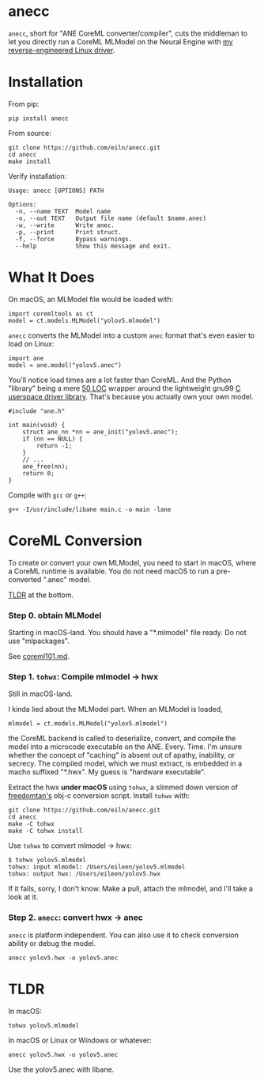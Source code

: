
# anecc

`anecc`, short for "ANE CoreML converter/compiler", cuts the middleman to let you directly run a CoreML MLModel on the Neural Engine with [my reverse-engineered Linux driver](https://github.com/eiln/ane).


# Installation

From pip:

```
pip install anecc
```

From source:

```
git clone https://github.com/eiln/anecc.git
cd anecc
make install
```

Verify installation:

```
Usage: anecc [OPTIONS] PATH

Options:
  -n, --name TEXT  Model name
  -o, --out TEXT   Output file name (default $name.anec)
  -w, --write      Write anec.
  -p, --print      Print struct.
  -f, --force      Bypass warnings.
  --help           Show this message and exit.
```


# What It Does

On macOS, an MLModel file would be loaded with:

```
import coremltools as ct
model = ct.models.MLModel("yolov5.mlmodel")
```

`anecc` converts the MLModel into a custom `anec` format that's even easier to load on Linux:

```
import ane
model = ane.model("yolov5.anec")
```

You'll notice load times are a lot faster than CoreML. And the Python "library" being a mere [50 LOC](https://github.com/eiln/ane/blob/main/bindings/python/python/ane/__init__.py) wrapper around the lightweight gnu99 [C userspace driver library](https://github.com/eiln/ane/blob/main/libane). That's because you actually own your own model.

```
#include "ane.h"

int main(void) {
	struct ane_nn *nn = ane_init("yolov5.anec");
	if (nn == NULL) {
		return -1;
	}
	// ...
	ane_free(nn);
	return 0;
}
```

Compile with `gcc` or `g++`:

```
g++ -I/usr/include/libane main.c -o main -lane
```


# CoreML Conversion

To create or convert your own MLModel, you need to start in macOS, where a CoreML runtime is available. You do not need macOS to run a pre-converted ".anec" model.

[TLDR](#tldr) at the bottom.


### Step 0. obtain MLModel

Starting in macOS-land. You should have a "*.mlmodel" file ready. Do not use "mlpackages".

See [coreml101.md](coreml101.md).


### Step 1. `tohwx`: Compile mlmodel -> hwx

Still in macOS-land.

I kinda lied about the MLModel part. When an MLModel is loaded,

```
mlmodel = ct.models.MLModel("yolov5.mlmodel")
```

the CoreML backend is called to deserialize, convert, and compile the model into a microcode executable on the ANE. Every. Time. I'm unsure whether the concept of "caching" is absent out of apathy, inability, or secrecy. The compiled model, which we must extract, is embedded in a macho suffixed "*.hwx". My guess is "hardware executable".

Extract the hwx **under macOS** using `tohwx`, a slimmed down version of [freedomtan's](https://github.com/freedomtan/coreml_to_ane_hwx) obj-c conversion script. Install `tohwx` with:

```
git clone https://github.com/eiln/anecc.git
cd anecc
make -C tohwx
make -C tohwx install
```

Use `tohwx` to convert mlmodel -> hwx:

```
$ tohwx yolov5.mlmodel
tohwx: input mlmodel: /Users/eileen/yolov5.mlmodel
tohwx: output hwx: /Users/eileen/yolov5.hwx
```

If it fails, sorry, I don't know. Make a pull, attach the mlmodel, and I'll take a look at it.


### Step 2. `anecc`: convert hwx -> anec

`anecc` is platform independent. You can also use it to check conversion ability or debug the model.

```
anecc yolov5.hwx -o yolov5.anec
```


# TLDR

In macOS:

```
tohwx yolov5.mlmodel
```

In macOS or Linux or Windows or whatever:

```
anecc yolov5.hwx -o yolov5.anec
```

Use the yolov5.anec with libane.
